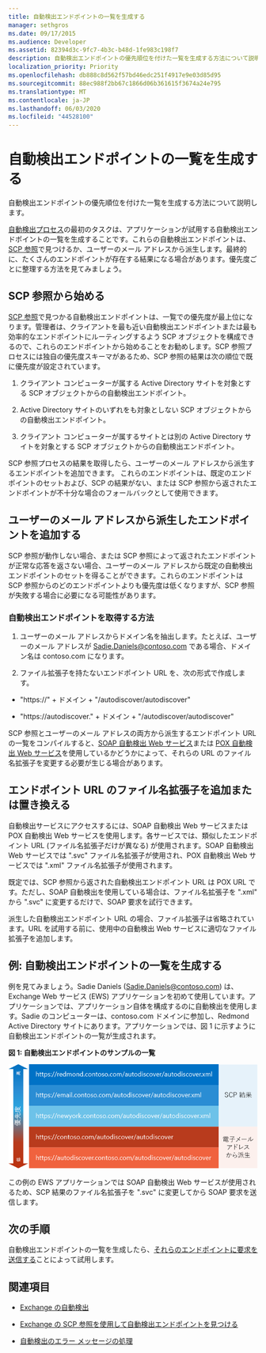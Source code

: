 ```yaml
---
title: 自動検出エンドポイントの一覧を生成する
manager: sethgros
ms.date: 09/17/2015
ms.audience: Developer
ms.assetid: 82394d3c-9fc7-4b3c-b48d-1fe983c198f7
description: 自動検出エンドポイントの優先順位を付けた一覧を生成する方法について説明します。
localization_priority: Priority
ms.openlocfilehash: db888c8d562f57bd46edc251f4917e9e03d85d95
ms.sourcegitcommit: 88ec988f2bb67c1866d06b361615f3674a24e795
ms.translationtype: MT
ms.contentlocale: ja-JP
ms.lasthandoff: 06/03/2020
ms.locfileid: "44528100"
---
```

# <a name="generate-a-list-of-autodiscover-endpoints"></a>自動検出エンドポイントの一覧を生成する

自動検出エンドポイントの優先順位を付けた一覧を生成する方法について説明します。
  
[自動検出プロセス](autodiscover-for-exchange.md)の最初のタスクは、アプリケーションが試用する自動検出エンドポイントの一覧を生成することです。これらの自動検出エンドポイントは、[SCP 参照](how-to-find-autodiscover-endpoints-by-using-scp-lookup-in-exchange.md)で見つけるか、ユーザーのメール アドレスから派生します。最終的に、たくさんのエンドポイントが存在する結果になる場合があります。優先度ごとに整理する方法を見てみましょう。 
  
## <a name="start-with-scp-lookup"></a>SCP 参照から始める
<a name="bk_StartWithScp"> </a>

[SCP 参照](how-to-find-autodiscover-endpoints-by-using-scp-lookup-in-exchange.md)で見つかる自動検出エンドポイントは、一覧での優先度が最上位になります。管理者は、クライアントを最も近い自動検出エンドポイントまたは最も効率的なエンドポイントにルーティングするよう SCP オブジェクトを構成できるので、これらのエンドポイントから始めることをお勧めします。SCP 参照プロセスには独自の優先度スキーマがあるため、SCP 参照の結果は次の順位で既に優先度が設定されています。 
  
1. クライアント コンピューターが属する Active Directory サイトを対象とする SCP オブジェクトからの自動検出エンドポイント。
    
2. Active Directory サイトのいずれをも対象としない SCP オブジェクトからの自動検出エンドポイント。
    
3. クライアント コンピューターが属するサイトとは別の Active Directory サイトを対象とする SCP オブジェクトからの自動検出エンドポイント。
    
SCP 参照プロセスの結果を取得したら、ユーザーのメール アドレスから派生するエンドポイントを追加できます。 これらのエンドポイントは、既定のエンドポイントのセットおよび、SCP の結果がない、または SCP 参照から返されたエンドポイントが不十分な場合のフォールバックとして使用できます。
  
## <a name="add-endpoints-derived-from-the-users-email-address"></a>ユーザーのメール アドレスから派生したエンドポイントを追加する
<a name="bk_AddDerivedEndpoints"> </a>

SCP 参照が動作しない場合、または SCP 参照によって返されたエンドポイントが正常な応答を返さない場合、ユーザーのメール アドレスから既定の自動検出エンドポイントのセットを得ることができます。これらのエンドポイントは SCP 参照からのどのエンドポイントよりも優先度は低くなりますが、SCP 参照が失敗する場合に必要になる可能性があります。
  
### <a name="to-derive-autodiscover-endpoints"></a>自動検出エンドポイントを取得する方法

1. ユーザーのメール アドレスからドメイン名を抽出します。たとえば、ユーザーのメール アドレスが Sadie.Daniels@contoso.com である場合、ドメイン名は contoso.com になります。
    
2. ファイル拡張子を持たないエンドポイント URL を、次の形式で作成します。
    
  - "https://" + ドメイン + "/autodiscover/autodiscover"
    
  - "https://autodiscover." + ドメイン + "/autodiscover/autodiscover"
    
SCP 参照とユーザーのメール アドレスの両方から派生するエンドポイント URL の一覧をコンパイルすると、[SOAP 自動検出 Web サービス](https://msdn.microsoft.com/library/61c21ea9-7fea-4f56-8ada-bf80e1e6b074%28Office.15%29.aspx)または [POX 自動検出 Web サービス](https://msdn.microsoft.com/library/877152f0-f4b1-4f63-b2ce-924f4bdf2d20%28Office.15%29.aspx)を使用しているかどうかによって、それらの URL のファイル名拡張子を変更する必要が生じる場合があります。
  
## <a name="add-or-replace-file-name-extensions-in-endpoint-urls"></a>エンドポイント URL のファイル名拡張子を追加または置き換える
<a name="bk_FileExtensions"> </a>

自動検出サービスにアクセスするには、SOAP 自動検出 Web サービスまたは POX 自動検出 Web サービスを使用します。各サービスでは、類似したエンドポイント URL (ファイル名拡張子だけが異なる) が使用されます。SOAP 自動検出 Web サービスでは ".svc" ファイル名拡張子が使用され、POX 自動検出 Web サービスでは ".xml" ファイル名拡張子が使用されます。
  
既定では、SCP 参照から返された自動検出エンドポイント URL は POX URL です。ただし、SOAP 自動検出を使用している場合は、ファイル名拡張子を ".xml" から ".svc" に変更するだけで、SOAP 要求を試行できます。
  
派生した自動検出エンドポイント URL の場合、ファイル拡張子は省略されています。URL を試用する前に、使用中の自動検出 Web サービスに適切なファイル拡張子を追加します。
  
## <a name="example-generating-a-list-of-autodiscover-endpoints"></a>例: 自動検出エンドポイントの一覧を生成する
<a name="bk_Example"> </a>

例を見てみましょう。Sadie Daniels (Sadie.Daniels@contoso.com) は、Exchange Web サービス (EWS) アプリケーションを初めて使用しています。アプリケーションでは、アプリケーション自体を構成するのに自動検出を使用します。Sadie のコンピューターは、contoso.com ドメインに参加し、Redmond Active Directory サイトにあります。アプリケーションでは、図 1 に示すように自動検出エンドポイントの一覧が生成されます。
  
**図 1: 自動検出エンドポイントのサンプルの一覧**

![導出されたエンドポイントよりも高い優先順位を持つエンドポイントとして SCP ルックアップから取得された、Autodiscover エンドポイントのサンプル リスト。](media/Ex15_Autodiscover_GenerateList_Example.png)
  
この例の EWS アプリケーションでは SOAP 自動検出 Web サービスが使用されるため、SCP 結果のファイル名拡張子を ".svc" に変更してから SOAP 要求を送信します。
  
## <a name="next-steps"></a>次の手順
<a name="bk_NextSteps"> </a>

自動検出エンドポイントの一覧を生成したら、[それらのエンドポイントに要求を送信する](how-to-get-user-settings-from-exchange-by-using-autodiscover.md)ことによって試用します。
  
## <a name="see-also"></a>関連項目


- [Exchange の自動検出](autodiscover-for-exchange.md)
    
- [Exchange の SCP 参照を使用して自動検出エンドポイントを見つける](how-to-find-autodiscover-endpoints-by-using-scp-lookup-in-exchange.md)
    
- [自動検出のエラー メッセージの処理](handling-autodiscover-error-messages.md)
    

